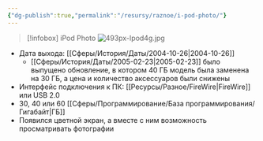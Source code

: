 ```yaml
---
{"dg-publish":true,"permalink":"/resursy/raznoe/i-pod-photo/"}
---
```


> [!infobox] iPod Photo
> ![493px-Ipod4g.jpg](/img/user/%D0%90%D1%80%D1%85%D0%B8%D0%B2/%D0%9A%D1%8D%D1%88/493px-Ipod4g.jpg)
- Дата выхода: [[Сферы/История/Даты/2004-10-26\|2004-10-26]]
	- [[Сферы/История/Даты/2005-02-23\|2005-02-23]] было выпущено обновление, в котором 40 ГБ модель была заменена на 30 ГБ, а цена и количество аксессуаров были снижены
- Интерфейс подключения к ПК: [[Ресурсы/Разное/FireWire\|FireWire]] или USB 2.0
- 30, 40 или 60 [[Сферы/Программирование/База программирования/Гигабайт\|ГБ]]
- Появился цветной экран, а вместе с ним возможность просматривать фотографии 